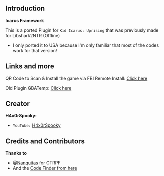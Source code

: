 ## Introduction
**Icarus Framework**

This is a ported Plugin for `Kid Icarus: Uprising` that was previously made for Libshark2NTR (Offline)
* I only ported it to USA because I'm only familiar that most of the codes work for that version!

## Links and more

QR Code to Scan & Install the game via FBI Remote Install: [Click here](https://i.redd.it/pdo68sd0unj51.png)

Old Plugin GBATemp: [Click here](https://gbatemp.net/threads/release-cheat-icarus-uprising-ntr-plugin-for-kid-icarus-uprising.461619/)

## Creator

**H4x0rSpooky:**
* `YouTube:` [H4x0rSpooky](https://www.youtube.com/channel/UC-SFdCwwq3H1wJNKCsKMGPw)

## Credits and Contributors

**Thanks to**
* [@Nanquitas](https://github.com/Nanquitas/) for CTRPF
* And the [Code Finder from here](https://gbatemp.net/threads/release-cheat-icarus-uprising-ntr-plugin-for-kid-icarus-uprising.461619/)
